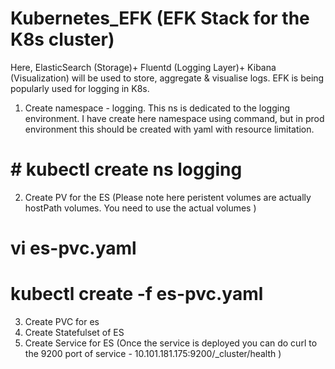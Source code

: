# Kubernetes_EFK (EFK Stack for the K8s cluster)
Here, ElasticSearch (Storage)+ Fluentd (Logging Layer)+ Kibana (Visualization) will be used to store, aggregate & visualise logs.
EFK is being popularly used for logging in K8s. 

1) Create namespace - logging. 
This ns is dedicated to the logging environment. I have create here namespace using command, but in prod environment this should be created with yaml with resource limitation.
# # kubectl create ns logging

2) Create PV for the ES (Please note here peristent volumes are actually hostPath volumes. You need to use the actual volumes ) 
# vi es-pvc.yaml 
# kubectl create -f es-pvc.yaml 

3) Create PVC for es
4) Create Statefulset of ES   
5) Create Service for ES (Once the service is deployed you can do curl to the 9200 port of service - 10.101.181.175:9200/_cluster/health )


